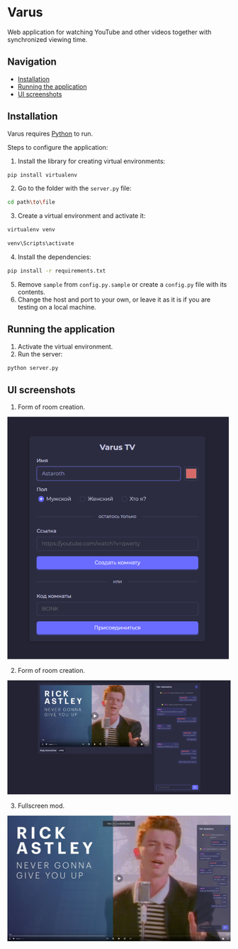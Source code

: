 # Varus
Web application for watching YouTube and other videos together with synchronized viewing time.

## Navigation
* [Installation](#Installation)
* [Running the application](#Running-the-application)
* [UI screenshots](#UI-screenshots)

## Installation
Varus requires [Python](https://www.python.org/) to run.

Steps to configure the application:
1. Install the library for creating virtual environments:
```sh
pip install virtualenv
```
2. Go to the folder with the `server.py` file:
```sh
cd path\to\file
```
3. Create a virtual environment and activate it:
```sh
virtualenv venv
```
```sh
venv\Scripts\activate
```
4. Install the dependencies:
```sh
pip install -r requirements.txt
```
5. Remove `sample` from `config.py.sample` or create a `config.py` file with its contents.
6. Change the host and port to your own, or leave it as it is if you are testing on a local machine.

## Running the application
1. Activate the virtual environment.
2. Run the server:
```sh
python server.py
```

## UI screenshots
1. Form of room creation.

<img src="docs/1.png" width="500">

2. Form of room creation.

<img src="docs/2.png" width="700">

3. Fullscreen mod.

<img src="docs/3.png" width="700">